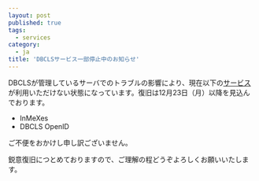 ```yaml
---
layout: post
published: true
tags:
  - services
category:
  - ja
title: 'DBCLSサービス一部停止中のお知らせ'
---
```

DBCLSが管理しているサーバでのトラブルの影響により、現在以下の[サービス](https://dbcls.rois.ac.jp/services.html)が利用いただけない状態になっています。復旧は12月23日（月）以降を見込んでおります。

  - InMeXes
  - DBCLS OpenID
    
ご不便をおかけし申し訳ございません。

鋭意復旧につとめておりますので、ご理解の程どうぞよろしくお願いいたします。
